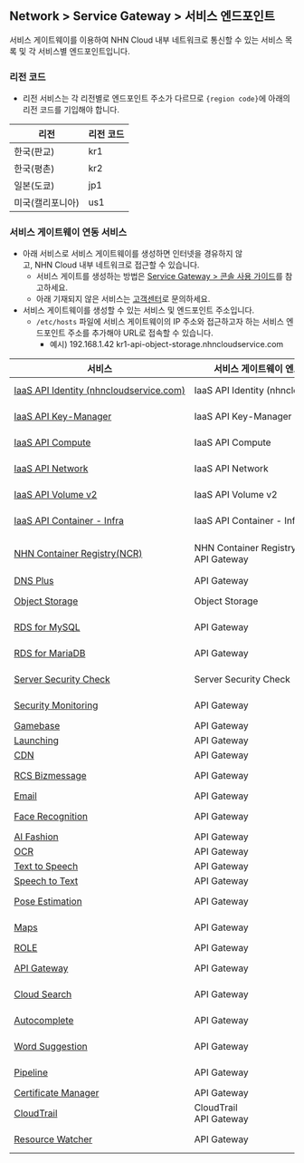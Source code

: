 ## Network > Service Gateway > 서비스 엔드포인트

서비스 게이트웨이를 이용하여 NHN Cloud 내부 네트워크로 통신할 수 있는 서비스 목록 및 각 서비스별 엔드포인트입니다.

### 리전 코드

* 리전 서비스는 각 리전별로 엔드포인트 주소가 다르므로 `{region code}`에 아래의 리전 코드를 기입해야 합니다.

| 리전 | 리전 코드 |
| --- | ----- |
| 한국(판교) | kr1 |
| 한국(평촌) | kr2 |
| 일본(도쿄) | jp1 |
| 미국(캘리포니아) | us1 |

### 서비스 게이트웨이 연동 서비스

* 아래 서비스로 서비스 게이트웨이를 생성하면 인터넷을 경유하지 않고, NHN Cloud 내부 네트워크로 접근할 수 있습니다.
    * 서비스 게이트를 생성하는 방법은 [Service Gateway > 콘솔 사용 가이드](https://docs.nhncloud.com/zh/Network/Service%20Gateway/zh/console-guide/)를 참고하세요.
    * 아래 기재되지 않은 서비스는 [고객센터](https://www.nhncloud.com/kr/support/inquiry)로 문의하세요.
* 서비스 게이트웨이를 생성할 수 있는 서비스 및 엔드포인트 주소입니다.
    * `/etc/hosts` 파일에 서비스 게이트웨이의 IP 주소와 접근하고자 하는 서비스 엔드포인트 주소를 추가해야 URL로 접속할 수 있습니다.
        * 예시) 192.168.1.42 kr1-api-object-storage.nhncloudservice.com

| 서비스 | 서비스 게이트웨이 엔드포인트 이름 | 엔드포인트 주소 |
| --- | ------------------ | -------- |
| [IaaS API Identity (nhncloudservice.com)](/Compute/Compute/zh/identity-api/#token) | IaaS API Identity (nhncloudservice.com) | https://api-identity-infrastructure.nhncloudservice.com |
| [IaaS API Key-Manager](/Network/Load%20Balancer/zh/public-api/) | IaaS API Key-Manager | https://{region code}-api-key-manager-infrastructure.nhncloudservice.com |
| [IaaS API Compute](/Compute/Instance/zh/public-api/) | IaaS API Compute | https://{region code}-api-instance-infrastructure.nhncloudservice.com |
| [IaaS API Network](/Network/VPC/zh/public-api/) | IaaS API Network | https://{region code}-api-network-infrastructure.nhncloudservice.com |
| [IaaS API Volume v2](/Storage/Block%20Storage/zh/public-api/) | IaaS API Volume v2 | https://{region code}-api-block-storage-infrastructure.nhncloudservice.com |
| [IaaS API Container - Infra](/Container/NKS/zh/public-api/) | IaaS API Container - Infra | https://{region code}-api-kubernetes-infrastructure.nhncloudservice.com |
| [NHN Container Registry(NCR)](/Container/NCR/zh/public-api) | NHN Container Registry(NCR)<br>API Gateway | 사용자 레지스트리 URI<br>https://{region code}-ncr.api.nhncloudservice.com |
| [DNS Plus](/Network/DNS%20Plus/zh/api-guide/) | API Gateway | https://dnsplus.api.nhncloudservice.com |
| [Object Storage](/Storage/Object%20Storage/zh/api-guide/) | Object Storage | https://{region code}-api-object-storage.nhncloudservice.com |
| [RDS for MySQL](/Database/RDS%20for%20MySQL/zh/api-guide-v3.0/) | API Gateway | https://{region code}-rds-mysql.api.nhncloudservice.com |
| [RDS for MariaDB](/Database/RDS%20for%20MariaDB/ko/api-guide-v3.0/) | API Gateway | https://{region code}-rds-mariadb.api.nhncloudservice.com |
| [Server Security Check](/Security/Server%20Security%20Check/zh/Overview/) | Server Security Check | https://api-serversecuritycheck.nhncloudservice.com |
| [Security Monitoring](/Security/Security%20Monitoring/zh/api-guide-v1.1/) | API Gateway | https://{region code}-secmon.api.nhncloudservice.com |
| [Gamebase](/Game/Gamebase/zh/api-guide/) | API Gateway | https://api-gamebase.nhncloudservice.com|
| [Launching](/Game/Launching/zh/api-guide/) | API Gateway | https://launching.api.nhncloudservice.com |
| [CDN](/Contents%20Delivery/CDN/zh/api-guide-v2.0/) | API Gateway | https://cdn.api.nhncloudservice.com |
| [RCS Bizmessage](/Notification/RCS%20Bizmessage/zh/api-guide/) | API Gateway | https://rcs-bizmessage.api.nhncloudservice.com |
| [Email](/Notification/Email/zh/api-guide/) | API Gateway | https://email.api.nhncloudservice.com |
| [Face Recognition](/AI%20Service/Face%20Recognition/zh/api-guide-v2.0/) | API Gateway | https://face-recognition.api.nhncloudservice.com |
| [AI Fashion](/AI%20Service/AI%20Fashion/zh/api-guide-v2.0/) | API Gateway | https://api-aifashion.nhncloudservice.com |
| [OCR](/AI%20Service/OCR/zh/general-ocr-api-guide/) | API Gateway | https://ocr.api.nhncloudservice.com |
| [Text to Speech](/AI%20Service/Text%20to%20Speech/zh/api-guide/) | API Gateway | https://speech.api.nhncloudservice.com |
| [Speech to Text](/AI%20Service/Speech%20to%20Text/zh/api-guide/) | API Gateway | https://speech.api.nhncloudservice.com |
| [Pose Estimation](/AI%20Service/Pose%20Estimation/zh/api-guide/) | API Gateway | https://pose-estimation.api.nhncloudservice.com |
| [Maps](/Application%20Service/Maps/zh/api-guide-v3.0/) | API Gateway | https://{region code}-maps.api.nhncloudservice.com |
| [ROLE](/Application%20Service/ROLE/zh/api-v3-guide/) | API Gateway | https://role.api.nhncloudservice.com |
| [API Gateway](A/pplication%20Service/API%20Gateway/zh/api-guide-v1.0/) | API Gateway | https://{region code}-apigateway.api.nhncloudservice.com |
| [Cloud Search](/Search/Cloud%20Search/zh/api-guide/api-v2.0-guide/) | API Gateway | https://{region code}-search.api.nhncloudservice.com |
| [Autocomplete](/Search/Autocomplete/zh/api-guide/api-v2.0-guide/) | API Gateway | https://{region code}-autocomplete.api.nhncloudservice.com |
| [Word Suggestion](/Search/Word%20Suggestion/zh/api-guide/) | API Gateway | https://word-suggestion.api.nhncloudservice.com |
| [Pipeline](/Dev%20Tools/Pipeline/zh/api-guide/) | API Gateway | https://{region code}-pipeline.api.nhncloudservice.com |
| [Certificate Manager](/Management/Certificate%20Manager/zh/api-guide-v1.1/) | API Gateway | https://certmanager.api.nhncloudservice.com |
| [CloudTrail](/Governance%20&%20Audit/CloudTrail/zh/api-guide/) | CloudTrail<br>API Gateway | https://cloud-trail.api.nhncloudservice.com |
| [Resource Watcher](/Governance%20&%20Audit/Resource%20Watcher/zh/api-v2-guide/) | API Gateway | https://resource-watcher.api.nhncloudservice.com |
